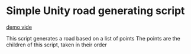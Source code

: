 # Simple Unity road generating script

[demo vide](https://www.youtube.com/watch?v=Qne5CmUYiUQ)

This script generates a road based on a list of points
The points are the children of this script, taken in their order
